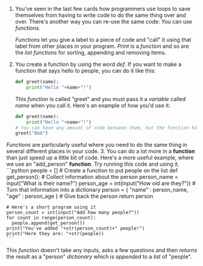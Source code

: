 1. You've seen in the last few cards how programmers use loops to save themselves from having to write code to do the same thing over and over. There's another way you can re-use the same code: You can use *functions*.

    *Functions* let you give a label to a piece of code and "call" it using that label from other places in your program. *Print* is a *function* and so are the *list* *functions* for sorting, appending and removing items.

2. You create a function by using the word *def*. If you want to make a function that says hello to people, you can do it like this:
    ```python
    def greet(name):
        print("Hello "+name+"!")
    ```
    This *function* is called "greet" and you must pass it a *variable* called *name* when you call it. Here's an example of how you'd use it:
    ```python
    def greet(name):
        print("Hello "+name+"!")
    # You can have any amount of code between them, but the function has to be above the place where you call it.
    greet("Bob")
    ```
*Functions* are particularly useful where you need to do the same thing in several different places in your code.
3. You can do a lot more in a **function** than just speed up a little bit of code. Here's a more useful example, where we use an "add_person" **function**. Try running this code and using it.
    ```python
    people = []
    # Create a function to put people on the list
    def get_person():
      # Collect information about the person
      person_name = input("What is their name?")
      person_age = int(input("How old are they?"))
      # Turn that information into a dictionary
      person = {
        "name" : person_name,
        "age" : person_age
      }
      # Give back the person
      return person

    # Here's a short program using it
    person_count = int(input("Add how many people?"))
    for count in range(person_count):
      people.append(get_person())
    print("You've added "+str(person_count)+" people!")
    print("Here they are: "+str(people))
    ```
This *function* doesn't take any inputs, asks a few questions and then *returns* the result as a "person" *dictionary* which is *appended* to a *list* of "people".
